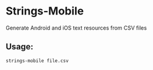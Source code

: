 # Strings-Mobile

Generate Android and iOS text resources from CSV files

## Usage:
```strings-mobile file.csv```
